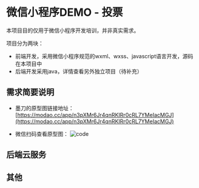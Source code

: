 # 微信小程序DEMO - 投票

本项目目的仅用于微信小程序开发培训，并非真实需求。

项目分为两块：

 - 前端开发，采用微信小程序规范的wxml、wxss、javascript语言开发，源码在本项目中
 - 后端开发采用java，详情查看另外独立项目（待补充）

## 需求简要说明

 - 墨刀的原型图链接地址： [https://modao.cc/app/n3pXMr6Jr4qnRKIRr0cRL7YMeIacMGJ](https://modao.cc/app/n3pXMr6Jr4qnRKIRr0cRL7YMeIacMGJ)

 - 微信扫码查看原型图： 
   ![code](https://github.com/wodenwang/weixin-xiaochengxu-vote/blob/master/screenshot/modao_code.png)

## 后端云服务


## 其他
